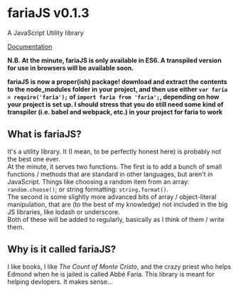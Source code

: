 # fariaJS v0.1.3
A JavaScript Utility library  

[Documentation](https://clarson469.github.io/fariaJS/)

__N.B. At the minute, fariaJS is only available in ES6. A transpiled version for use in browsers will be available soon.__  
  
__fariaJS is now a proper(ish) package! download and extract the contents to the node_modules folder in your project, and then use either `var faria = require('faria');` of `import faria from 'faria';`, depending on how your project is set up. I should stress that you do still need some kind of transpiler (i.e. babel and webpack, etc.) in your project for faria to work__


## What is fariaJS?
It's a utility library. It (I mean, to be perfectly honest here) is probably not the best one ever.  
At the minute, it serves two functions. The first is to add a bunch of small functions / methods that are standard in other languages, but aren't in JavaScript. Things like choosing a random item from an array: `random.choose()`; or string formatting: `string.format()`.  
The second is some slightly more advanced bits of array / object-literal manipulation, that are (to the best of my knowledge) not included in the big JS libraries, like lodash or underscore.  
Both of these will be added to regularly, basically as I think of them / write them.

## Why is it called fariaJS?
I like books, I like _The Count of Monte Cristo_, and the crazy priest who helps Edmond when he is jailed is called Abbé Faria. This library is meant for helping devlopers. It makes sense...
